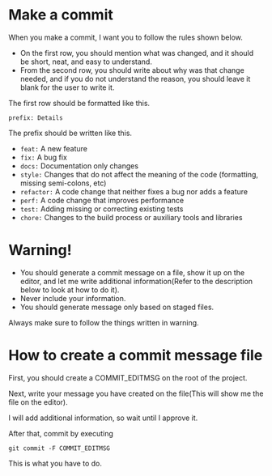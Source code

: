 # Make a commit
When you make a commit, I want you to follow the rules shown below.

- On the first row, you should mention what was changed, and it should be short, neat, and easy to understand.
- From the second row, you should write about why was that change needed, and if you do not understand the reason, you should leave it blank for the user to write it.

The first row should be formatted like this.

```
prefix: Details
```

The prefix should be written like this.
- `feat:` A new feature
- `fix:` A bug fix
- `docs:` Documentation only changes
- `style:` Changes that do not affect the meaning of the code (formatting, missing semi-colons, etc)
- `refactor:` A code change that neither fixes a bug nor adds a feature
- `perf:` A code change that improves performance
- `test:` Adding missing or correcting existing tests
- `chore:` Changes to the build process or auxiliary tools and libraries


# Warning!
- You should generate a commit message on a file, show it up on the editor, and let me write additional information(Refer to the description below to look at how to do it).
- Never include your information.
- You should generate message only based on staged files.

Always make sure to follow the things written in warning.

# How to create a commit message file
First, you should create a COMMIT_EDITMSG on the root of the project.

Next, write your message you have created on the file(This will show me the file on the editor).

I will add additional information, so wait until I approve it.

After that, commit by executing

```
git commit -F COMMIT_EDITMSG
```

This is what you have to do.